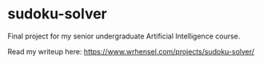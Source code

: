 # sudoku-solver
Final project for my senior undergraduate Artificial Intelligence course.

Read my writeup here: https://www.wrhensel.com/projects/sudoku-solver/
